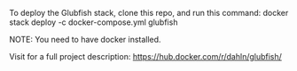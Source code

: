 To deploy the Glubfish stack, clone this repo, and run this command:
docker stack deploy -c docker-compose.yml glubfish

NOTE: You need to have docker installed.

Visit for a full project description:
https://hub.docker.com/r/dahln/glubfish/

